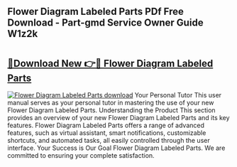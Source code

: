 ## Flower Diagram Labeled Parts PDf Free Download - Part-gmd Service Owner Guide W1z2k

# <h2><a href="http://dflguv.blite.top/?on=Flower+Diagram+Labeled+Parts">🔗Download New 👉🔴 Flower Diagram Labeled Parts</a></h2>

[![Flower Diagram Labeled Parts download](https://i.imgur.com/lujVjoI.png)](http://dflguv.blite.top/?on=Flower+Diagram+Labeled+Parts)
Your Personal Tutor This user manual serves as your personal tutor in mastering the use of your new Flower Diagram Labeled Parts. Understanding the Product This section provides an overview of your new Flower Diagram Labeled Parts and its key features. Flower Diagram Labeled Parts offers a range of advanced features, such as virtual assistant, smart notifications, customizable shortcuts, and automated tasks, all easily controlled through the user interface. Your Success is Our Goal Flower Diagram Labeled Parts. We are committed to ensuring your complete satisfaction.
